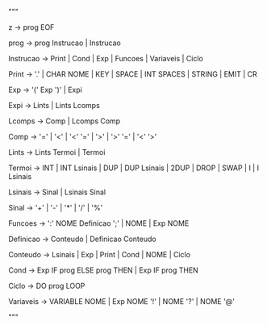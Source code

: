 """

z -> prog EOF

prog -> prog Instrucao
      | Instrucao

Instrucao -> Print
           | Cond
           | Exp
           | Funcoes
           | Variaveis
           | Ciclo

Print -> '.'
       | CHAR NOME
       | KEY
       | SPACE
       | INT SPACES
       | STRING
       | EMIT
       | CR

Exp -> '(' Exp ')'
     | Expi

Expi -> Lints
      | Lints Lcomps

Lcomps -> Comp
        | Lcomps Comp

Comp -> '='
      | '<'
      | '<' '='
      | '>'
      | '>' '='
      | '<' '>'

Lints -> Lints Termoi
       | Termoi

Termoi -> INT
        | INT Lsinais
        | DUP
        | DUP Lsinais
        | 2DUP
        | DROP
        | SWAP
        | I
        | I Lsinais

Lsinais -> Sinal
         | Lsinais Sinal

Sinal -> '+'
       | '-'
       | '*'
       | '/'
       | '%'

Funcoes -> ':' NOME Definicao ';'
         | NOME
         | Exp NOME

Definicao -> Conteudo
           | Definicao Conteudo

Conteudo -> Lsinais
          | Exp
          | Print
          | Cond
          | NOME
          | Ciclo

Cond -> Exp IF prog ELSE prog THEN
      | Exp IF prog THEN

Ciclo -> DO prog LOOP

Variaveis -> VARIABLE NOME
           | Exp NOME '!'
           | NOME '?'
           | NOME '@'


"""